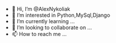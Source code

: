 - 👋 Hi, I’m @AlexNykoliak
- 👀 I’m interested in Python,MySql,Django
- 🌱 I’m currently learning ...
- 💞️ I’m looking to collaborate on ...
- 📫 How to reach me ...

<!---
AlexNykoliak/AlexNykoliak is a ✨ special ✨ repository because its `README.md` (this file) appears on your GitHub profile.
You can click the Preview link to take a look at your changes.
--->
